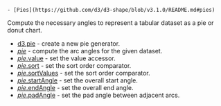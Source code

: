     - [Pies](https://github.com/d3/d3-shape/blob/v3.1.0/README.md#pies)

Compute the necessary angles to represent a tabular dataset as a pie or donut chart.

- [d3.pie](https://github.com/d3/d3-shape/blob/v3.1.0/README.md#pie) - create a new pie generator.
- [_pie_](https://github.com/d3/d3-shape/blob/v3.1.0/README.md#_pie) - compute the arc angles for the given dataset.
- [_pie_.value](https://github.com/d3/d3-shape/blob/v3.1.0/README.md#pie_value) - set the value accessor.
- [_pie_.sort](https://github.com/d3/d3-shape/blob/v3.1.0/README.md#pie_sort) - set the sort order comparator.
- [_pie_.sortValues](https://github.com/d3/d3-shape/blob/v3.1.0/README.md#pie_sortValues) - set the sort order comparator.
- [_pie_.startAngle](https://github.com/d3/d3-shape/blob/v3.1.0/README.md#pie_startAngle) - set the overall start angle.
- [_pie_.endAngle](https://github.com/d3/d3-shape/blob/v3.1.0/README.md#pie_endAngle) - set the overall end angle.
- [_pie_.padAngle](https://github.com/d3/d3-shape/blob/v3.1.0/README.md#pie_padAngle) - set the pad angle between adjacent arcs.
